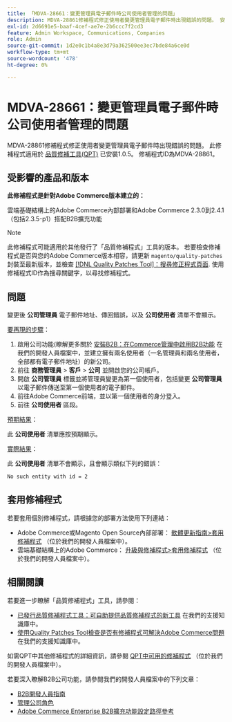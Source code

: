 ```yaml
---
title: 「MDVA-28661：變更管理員電子郵件時公司使用者管理的問題」
description: MDVA-28861修補程式修正使用者變更管理員電子郵件時出現錯誤的問題。 安裝[Quality Patches Tool (QPT)](/help/announcements/adobe-commerce-announcements/magento-quality-patches-released-new-tool-to-self-serve-quality-patches.md) 1.0.5後，即可使用此修補程式。 修補程式ID為MDVA-28861。
exl-id: 2d6691e5-baaf-4cef-ae7e-2b6ccc7f2cd3
feature: Admin Workspace, Communications, Companies
role: Admin
source-git-commit: 1d2e0c1b4a8e3d79a362500ee3ec7bde84a6ce0d
workflow-type: tm+mt
source-wordcount: '478'
ht-degree: 0%

---
```


# MDVA-28661：變更管理員電子郵件時公司使用者管理的問題

MDVA-28861修補程式修正使用者變更管理員電子郵件時出現錯誤的問題。 此修補程式適用於 [品質修補工具(QPT)](/help/announcements/adobe-commerce-announcements/magento-quality-patches-released-new-tool-to-self-serve-quality-patches.md) 已安裝1.0.5。 修補程式ID為MDVA-28861。

## 受影響的產品和版本

**此修補程式是針對Adobe Commerce版本建立的：**

雲端基礎結構上的Adobe Commerce內部部署和Adobe Commerce 2.3.0到2.4.1 （包括2.3.5-p1）搭配B2B擴充功能

>[!NOTE]
>
>此修補程式可能適用於其他發行了「品質修補程式」工具的版本。 若要檢查修補程式是否與您的Adobe Commerce版本相容，請更新 `magento/quality-patches` 封裝至最新版本，並檢查 [[!DNL Quality Patches Tool]：搜尋修正程式頁面](https://devdocs.magento.com/quality-patches/tool.html#patch-grid). 使用修補程式ID作為搜尋關鍵字，以尋找修補程式。

## 問題

變更後 **公司管理員** 電子郵件地址、傳回錯誤，以及 **公司使用者** 清單不會顯示。

<u>要再現的步驟</u>：

1. 啟用公司功能(瞭解更多關於 [安裝B2B：在Commerce管理中啟用B2B功能](https://devdocs.magento.com/extensions/b2b/#enable-b2b-features-in-magento-admin) 在我們的開發人員檔案中，並建立擁有兩名使用者（一名管理員和兩名使用者，全部都有電子郵件地址）的新公司。
1. 前往 **商務管理員** > **客戶** > **公司** 並開啟您的公司帳戶。
1. 開啟 **公司管理員** 標籤並將管理員變更為第一個使用者，包括變更 **公司管理員** 以電子郵件傳送至第一個使用者的電子郵件。
1. 前往Adobe Commerce前端，並以第一個使用者的身分登入。
1. 前往 **公司使用者** 區段。

<u>預期結果</u>：

此 **公司使用者** 清單應按預期顯示。

<u>實際結果</u>：

此 **公司使用者** 清單不會顯示，且會顯示類似下列的錯誤：

```bash
No such entity with id = 2
```

## 套用修補程式

若要套用個別修補程式，請根據您的部署方法使用下列連結：

* Adobe Commerce或Magento Open Source內部部署： [軟體更新指南>套用修補程式](https://devdocs.magento.com/guides/v2.4/comp-mgr/patching/mqp.html) （位於我們的開發人員檔案中）。
* 雲端基礎結構上的Adobe Commerce： [升級與修補程式>套用修補程式](https://devdocs.magento.com/cloud/project/project-patch.html) （位於我們的開發人員檔案中）。

## 相關閱讀

若要進一步瞭解「品質修補程式」工具，請參閱：

* [已發行品質修補程式工具：可自助提供品質修補程式的新工具](/help/announcements/adobe-commerce-announcements/magento-quality-patches-released-new-tool-to-self-serve-quality-patches.md) 在我們的支援知識庫中。
* [使用Quality Patches Tool檢查是否有修補程式可解決Adobe Commerce問題](/help/support-tools/patches-available-in-qpt-tool/check-patch-for-magento-issue-with-magento-quality-patches.md) 在我們的支援知識庫中。

如需QPT中其他修補程式的詳細資訊，請參閱 [QPT中可用的修補程式](https://devdocs.magento.com/quality-patches/tool.html#patch-grid) （位於我們的開發人員檔案中）。

若要深入瞭解B2B公司功能，請參閱我們的開發人員檔案中的下列文章：

* [B2B開發人員指南](https://devdocs.magento.com/guides/v2.4/b2b/bk-b2b.html)
* [管理公司角色](https://devdocs.magento.com/guides/v2.4/b2b/roles.html)
* [Adobe Commerce Enterprise B2B擴充功能設定路徑參考](https://devdocs.magento.com/guides/v2.4/config-guide/prod/config-reference-b2b.html)

